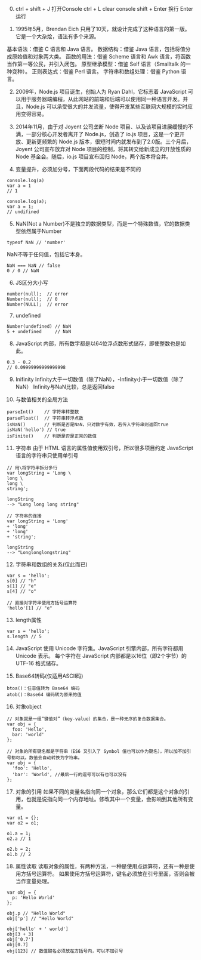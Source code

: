 0. ctrl + shift + J 打开Console
   ctrl + L         clear console
   shift + Enter    换行
   Enter            运行

1. 1995年5月，Brendan Eich 只用了10天，就设计完成了这种语言的第一版。它是一个大杂烩，语法有多个来源。

基本语法：借鉴 C 语言和 Java 语言。
数据结构：借鉴 Java 语言，包括将值分成原始值和对象两大类。
函数的用法：借鉴 Scheme 语言和 Awk 语言，将函数当作第一等公民，并引入闭包。
原型继承模型：借鉴 Self 语言（Smalltalk 的一种变种）。
正则表达式：借鉴 Perl 语言。
字符串和数组处理：借鉴 Python 语言。

2. 2009年，Node.js 项目诞生，创始人为 Ryan Dahl，它标志着 JavaScript 可以用于服务器端编程，从此网站的前端和后端可以使用同一种语言开发。并且，Node.js 可以承受很大的并发流量，使得开发某些互联网大规模的实时应用变得容易。

3. 2014年11月，由于对 Joyent 公司垄断 Node 项目、以及该项目进展缓慢的不满，一部分核心开发者离开了 Node.js，创造了 io.js 项目，这是一个更开放、更新更频繁的 Node.js 版本，很短时间内就发布到了2.0版。三个月后，Joyent 公司宣布放弃对 Node 项目的控制，将其转交给新成立的开放性质的 Node 基金会。随后，io.js 项目宣布回归 Node，两个版本将合并。

4. 变量提升，必须加分号，下面两段代码的结果是不同的
```
console.log(a)
var a = 1
// 1
```
```
console.log(a);
var a = 1;
// undifined
```

5. NaN(Not a Number)不是独立的数据类型，而是一个特殊数值，它的数据类型依然属于Number
```
typeof NaN // 'number'
```
NaN不等于任何值，包括它本身。
```
NaN === NaN // false
0 / 0 // NaN
```

6. JS区分大小写
```
number(null);  // error
Number(null);  // 0
Number(NULL);  // error
```

7. undefined
```
Number(undefined) // NaN
5 + undefined     // NaN
```

8. JavaScript 内部，所有数字都是以64位浮点数形式储存，即使整数也是如此。
```
0.3 - 0.2 
// 0.09999999999999998
```

9. Inifinity
Infinity大于一切数值（除了NaN），-Infinity小于一切数值（除了NaN）
Infinity与NaN比较，总是返回false

10. 与数值相关的全局方法
```
parseInt()    // 字符串转整数
parseFloat()  // 字符串转浮点数
isNaN()       // 判断是否是NaN，只对数字有效，若传入字符串则返回true
isNaN('hello') // true
isFinite()    // 判断是否是正常的数值
```

11. 字符串
由于 HTML 语言的属性值使用双引号，所以很多项目约定 JavaScript 语言的字符串只使用单引号
```
// 用\将字符串拆分多行
var longString = 'Long \
long \
long \
string';

longString
--> "Long long long string"
```
```
// 字符串的连接
var longString = 'Long'
+ 'long'
+ 'long'
+ 'string';

longString
--> "Longlonglongstring"
```

12. 字符串和数组的关系(仅此而已)
```
var s = 'hello';
s[0] // "h"
s[1] // "e"
s[4] // "o"

// 直接对字符串使用方括号运算符
'hello'[1] // "e"
```

13. length属性
```
var s = 'hello';
s.length // 5
```
14. JavaScript 使用 Unicode 字符集。JavaScript 引擎内部，所有字符都用 Unicode 表示。
每个字符在 JavaScript 内部都是以16位（即2个字节）的 UTF-16 格式储存。

15. Base64转码(仅适用ASCII码)
```
btoa()：任意值转为 Base64 编码
atob()：Base64 编码转为原来的值
```
16. 对象object
```
// 对象就是一组“键值对”（key-value）的集合，是一种无序的复合数据集合。
var obj = {
  foo: 'Hello',
  bar: 'world'
};

// 对象的所有键名都是字符串（ES6 又引入了 Symbol 值也可以作为键名），所以加不加引号都可以。数值会自动转换为字符串。
var obj = {
  'foo': 'Hello',
  'bar': 'World', //最后一行的逗号可以有也可以没有
};
```

17. 对象的引用
如果不同的变量名指向同一个对象，那么它们都是这个对象的引用，也就是说指向同一个内存地址。修改其中一个变量，会影响到其他所有变量。
```
var o1 = {};
var o2 = o1;

o1.a = 1;
o2.a // 1

o2.b = 2;
o1.b // 2
```

18. 属性读取
读取对象的属性，有两种方法，一种是使用点运算符，还有一种是使用方括号运算符。
如果使用方括号运算符，键名必须放在引号里面，否则会被当作变量处理。
```
var obj = {
  p: 'Hello World'
};

obj.p // "Hello World"
obj['p'] // "Hello World"

obj['hello' + ' world']
obj[3 + 3]
obj['0.7'] 
obj[0.7]
obj[123] // 数值键名必须放在方括号内，可以不加引号
```

